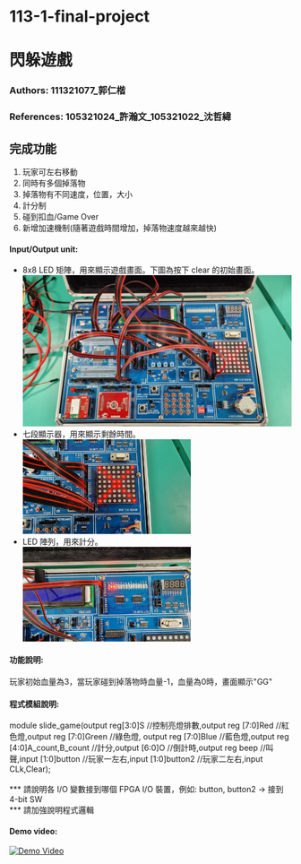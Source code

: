 # 113-1-final-project
# 閃躲遊戲
### Authors: 111321077_郭仁楷
### References: 105321024_許瀚文_105321022_沈哲緯

## 完成功能
1. 玩家可左右移動
2. 同時有多個掉落物
3. 掉落物有不同速度，位置，大小
4. 計分制
5. 碰到扣血/Game Over
6. 新增加速機制(隨著遊戲時間增加，掉落物速度越來越快)


#### Input/Output unit:<br>
* 8x8 LED 矩陣，用來顯示遊戲畫面。下圖為按下 clear 的初始畫面。<br>
![image](https://github.com/JenKaiKUO/113-1-final-project/blob/73882a70e310f725580134e9ddc53cf97f161d93/%E6%95%B4%E9%AB%94%E9%85%8D%E7%BD%AE.jpg)
* 七段顯示器，用來顯示剩餘時間。<br>
<img src="https://github.com/JenKaiKUO/113-1-final-project/blob/9b4113063715d4a7c5a35925cf60c758b0ac0557/%E7%B5%90%E6%9D%9F%E7%95%AB%E9%9D%A2.jpg" width="300"/><br>
* LED 陣列，用來計分。<br>
<img src="https://github.com/JenKaiKUO/113-1-final-project/blob/ea3f8c4d48780a2e4082ba9b23bc4865a5d84d0a/%E9%A1%AF%E7%A4%BA%E7%94%9F%E5%91%BD%E5%80%BC.jpg" width="300"/><br>


#### 功能說明:<br>
玩家初始血量為3，當玩家碰到掉落物時血量-1，血量為0時，畫面顯示"GG"<br>

#### 程式模組說明:<br>
module slide_game(output reg[3:0]S //控制亮燈排數,output reg [7:0]Red //紅色燈,output reg [7:0]Green //綠色燈,
output reg [7:0]Blue //藍色燈,output reg [4:0]A_count,B_count //計分,output [6:0]O //倒計時,output reg beep //叫聲,input [1:0]button //玩家一左右,input [1:0]button2 //玩家二左右,input CLk,Clear); <br><br>
*** 請說明各 I/O 變數接到哪個 FPGA I/O 裝置，例如: button, button2 -> 接到 4-bit SW <br>
*** 請加強說明程式邏輯 <br>

#### Demo video:

<a href="https://drive.google.com/file/d/1dsUKFF945moWpXyD0L86eseNf1l3repO/view?usp=sharing" title="Demo Video"><img src="https://github.com/kamiry/FPGA-project-1/blob/master/images/IO4.jpg" alt="Demo Video" width="500"/></a>

